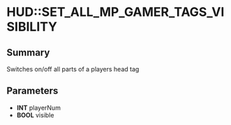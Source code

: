 # HUD::SET_ALL_MP_GAMER_TAGS_VISIBILITY

## Summary
Switches on/off all parts of a players head tag

## Parameters
* **INT** playerNum
* **BOOL** visible